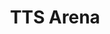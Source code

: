 ---
title: TTS Arena
sdk: gradio
app_file: app.py
license: zlib
tags:
- leaderboard
emoji: 🏆
colorFrom: blue
colorTo: blue
pinned: true
header: mini
short_description: Vote on the top TTS models!
---
